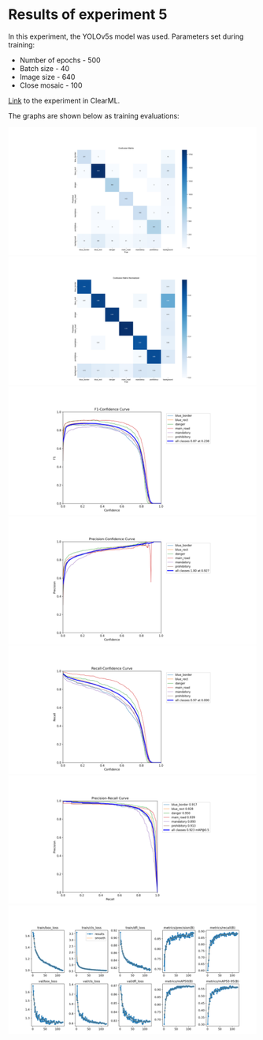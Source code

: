 # Results of experiment 5

In this experiment, the YOLOv5s model was used.
Parameters set during training:
+ Number of epochs - 500
+ Batch size - 40
+ Image size - 640
+ Close mosaic - 100

[Link](https://app.clear.ml/projects/199d3c5c623744d692293be36e515961/experiments/41eb5bfdc32e4621acc1c3d782b9665a/output/execution) to the experiment in ClearML.

The graphs are shown below as training evaluations:

![](images/confusion_matrix_plot.png)
![](images/confusion_matrix_normalized_plot.png)
![](images/F1_curve_plot.png)
![](images/P_curve_plot.png)
![](images/R_curve_plot.png)
![](images/PR_curve_plot.png)
![](images/results_plot.png)
